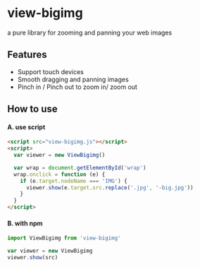 # view-bigimg

a pure library for zooming and panning your web images

## Features

- Support touch devices
- Smooth dragging and panning images
- Pinch in / Pinch out to zoom in/ zoom out

## How to use

#### A. use script

```html
<script src="view-bigimg.js"></script>
<script>
  var viewer = new ViewBigimg()

  var wrap = document.getElementById('wrap')
  wrap.onclick = function (e) {
    if (e.target.nodeName === 'IMG') {
      viewer.show(e.target.src.replace('.jpg', '-big.jpg'))
    }
  }
</script>
```

#### B. with npm

```js
import ViewBigimg from 'view-bigimg'

var viewer = new ViewBigimg
viewer.show(src)
```